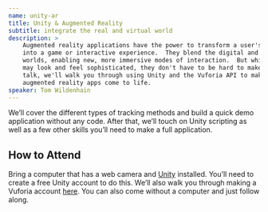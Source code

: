 ```yaml
---
name: unity-ar
title: Unity & Augmented Reality
subtitle: integrate the real and virtual world
description: >
    Augmented reality applications have the power to transform a user's environment
    into a game or interactive experience.  They blend the digital and physical
    worlds, enabling new, more immersive modes of interaction.  But while AR apps
    may look and feel sophisticated, they don't have to be hard to make.  In this
    talk, we'll walk you through using Unity and the Vuforia API to make your own
    augmented reality apps come to life.
speaker: Tom Wildenhain
---
```


We’ll cover the different types of tracking methods and build a quick demo
application without any code.  After that, we’ll touch on Unity scripting as
well as a few other skills you’ll need to make a full application.

## How to Attend

Bring a computer that has a web camera and [Unity](https://store.unity.com/)
installed.  You’ll need to create a free Unity account to do this.  We’ll also
walk you through making a Vuforia account
[here](https://developer.vuforia.com/user/register).  You can also come without
a computer and just follow along.
